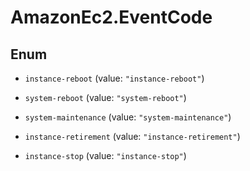 # AmazonEc2.EventCode

## Enum


* `instance-reboot` (value: `"instance-reboot"`)

* `system-reboot` (value: `"system-reboot"`)

* `system-maintenance` (value: `"system-maintenance"`)

* `instance-retirement` (value: `"instance-retirement"`)

* `instance-stop` (value: `"instance-stop"`)



